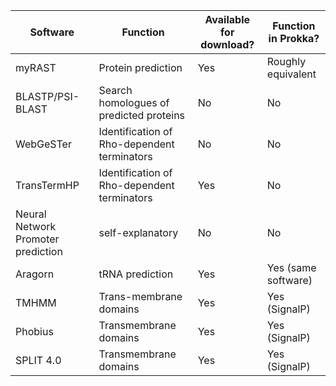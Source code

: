 | Software | Function | Available for download? | Function in Prokka? |
|----------|----------|-------------------------|---------|
|myRAST    | Protein prediction | Yes | Roughly equivalent|
|BLASTP/PSI-BLAST| Search homologues of predicted proteins | No | No |
|WebGeSTer | Identification of Rho-dependent terminators | No | No |
|TransTermHP | Identification of Rho-dependent terminators | Yes | No |
|Neural Network Promoter prediction | self-explanatory | No | No |
|Aragorn | tRNA prediction | Yes | Yes (same software) |
|TMHMM | Trans-membrane domains | Yes | Yes (SignalP)|
|Phobius | Transmembrane domains | Yes | Yes (SignalP)|
|SPLIT 4.0 | Transmembrane domains | Yes | Yes (SignalP)|
